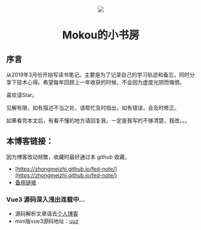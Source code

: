 <div align="center">
  <img src="/md/img/meihong.jpg">
</div>

<h1 align="center">Mokou的小书房</h1>

## 序言

从2019年3月份开始写读书笔记。主要是为了记录自己的学习轨迹和备忘，同时分享下技术心得。希望每年回顾上一年收获的时候，不会因为虚度光阴而悔恨。

喜欢请Star。

见解有限，如有描述不当之处，请帮忙及时指出，如有错误，会及时修正。

如果看完本文后，有看不懂的地方请回复我，一定是我写的不够清楚，我改。。。


## 本博客链接：

因为博客改动频繁，收藏时最好通过本 github 收藏。

* [https://zhongmeizhi.github.io/fed-note/](https://zhongmeizhi.github.io/fed-note/)
* [备用链接](https://env-sursrwlb-1302583115.tcloudbaseapp.com/fed-note/)


### Vue3 源码深入浅出连载中...

* 源码解析文章请去[个人博客](https://zhongmeizhi.github.io/fed-note/)
* mini版vue3源码地址：[uuz](https://github.com/zhongmeizhi/uuz)


